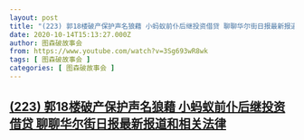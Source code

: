 ```yaml
---
layout: post
title: "(223) 郭18楼破产保护声名狼藉 小蚂蚁前仆后继投资借贷 聊聊华尔街日报最新报道和相关法律"
date: 2020-10-14T15:13:27.000Z
author: 图森破故事会
from: https://www.youtube.com/watch?v=3Sg693wR8wk
tags: [ 图森破故事会 ]
categories: [ 图森破故事会 ]
---
```

<!--1602688407000-->
[(223) 郭18楼破产保护声名狼藉 小蚂蚁前仆后继投资借贷 聊聊华尔街日报最新报道和相关法律](https://www.youtube.com/watch?v=3Sg693wR8wk)
------

<div>

</div>
